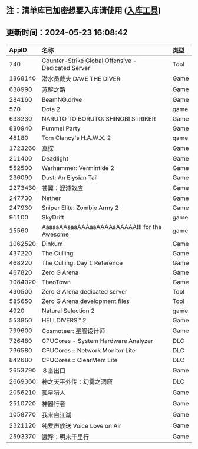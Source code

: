 ## 注：清单库已加密想要入库请使用 ([入库工具](https://github.com/BlankTMing/ManifestAutoUpdate/releases))

## 更新时间：2024-05-23 16:08:42
| AppID | 名称 | 类型  |
| :-------------------- | :----------------------------- | :----------- |
| 740 | Counter-Strike Global Offensive - Dedicated Server| Tool |
| 1868140 | 潜水员戴夫 DAVE THE DIVER| Game |
| 638990 | 苏醒之路| Game |
| 284160 | BeamNG.drive| Game |
| 570 | Dota 2| game |
| 633230 | NARUTO TO BORUTO: SHINOBI STRIKER| Game |
| 880940 | Pummel Party| Game |
| 48180 | Tom Clancy's H.A.W.X. 2| game |
| 1723260 | 真探| Game |
| 211400 | Deadlight| Game |
| 552500 | Warhammer: Vermintide 2| Game |
| 236090 | Dust: An Elysian Tail| Game |
| 2273430 | 苍翼：混沌效应| Game |
| 247730 | Nether| Game |
| 247930 | Sniper Elite: Zombie Army 2| Game |
| 91100 | SkyDrift| game |
| 15560 | AaaaaAAaaaAAAaaAAAAaAAAAA!!! for the Awesome| game |
| 1062520 | Dinkum| Game |
| 437220 | The Culling| Game |
| 468220 | The Culling: Day 1 Reference| Game |
| 467820 | Zero G Arena| Game |
| 1084020 | TheoTown| Game |
| 490500 | Zero G Arena dedicated server| Tool |
| 585650 | Zero G Arena development files| Tool |
| 4920 | Natural Selection 2| game |
| 553850 | HELLDIVERS™ 2| Game |
| 799600 | Cosmoteer: 星舰设计师| Game |
| 726480 | CPUCores - System Hardware Analyzer| DLC |
| 736580 | CPUCores :: Network Monitor Lite| DLC |
| 842680 | CPUCores :: ClearMem Lite| DLC |
| 2653790 | ８番出口| Game |
| 2669360 | 神之天平外传：幻雾之洞窟| DLC |
| 2056210 | 孤星猎人| Game |
| 2510720 | 神器行者| Game |
| 1058770 | 我来自江湖| Game |
| 2321120 | 纯爱声放送 Voice Love on Air| Game |
| 2593370 | 饿殍：明末千里行| Game |
